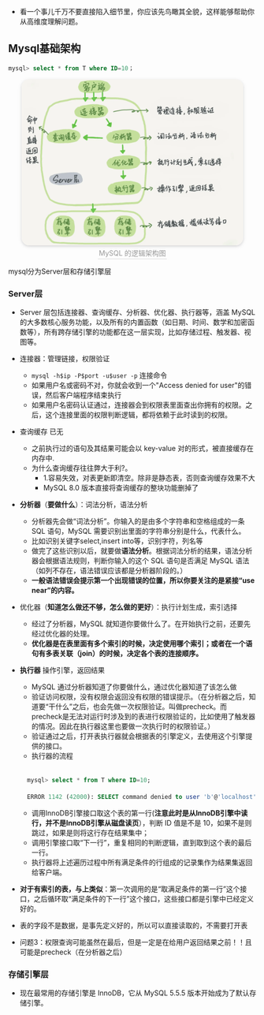 - 看一个事儿千万不要直接陷入细节里，你应该先鸟瞰其全貌，这样能够帮助你从高维度理解问题。


## Mysql基础架构
```sql
mysql> select * from T where ID=10；
```
<center>
    <img style="border-radius: 1.125em;
    box-shadow: 0 2px 4px 0 rgba(34,36,38,.12),0 2px 10px 0 rgba(34,36,38,.08);"
    src=img/2021-07-15-15-42-26.png
width=450px>
    <br>
    <div style="color:orange; border-bottom: 1px solid #d9d9d9;
    display: inline-block;
    color: #999;
    padding: 2px;">MySQL 的逻辑架构图</div>
</center>

mysql分为Server层和存储引擎层

### Server层
- Server 层包括连接器、查询缓存、分析器、优化器、执行器等，涵盖 MySQL 的大多数核心服务功能，以及所有的内置函数（如日期、时间、数学和加密函数等），所有跨存储引擎的功能都在这一层实现，比如存储过程、触发器、视图等。
- 连接器：管理链接，权限验证
  -  `mysql -h$ip -P$port -u$user -p` 连接命令
  - 如果用户名或密码不对，你就会收到一个"Access denied for user"的错误，然后客户端程序结束执行
  - 如果用户名密码认证通过，连接器会到权限表里面查出你拥有的权限。之后，这个连接里面的权限判断逻辑，都将依赖于此时读到的权限。
- 查询缓存 已无
  - 之前执行过的语句及其结果可能会以 key-value 对的形式，被直接缓存在内存中.
  - 为什么查询缓存往往弊大于利?。
    - 1.容易失效，对表更新即清空。除非是静态表，否则查询缓存效果不大
    - MySQL 8.0 版本直接将查询缓存的整块功能删掉了
- **分析器**（**要做什么**）：词法分析，语法分析
  - 分析器先会做“词法分析”。你输入的是由多个字符串和空格组成的一条 SQL 语句，MySQL 需要识别出里面的字符串分别是什么，代表什么。
  - 比如识别关键字select,insert into等，识别字符，列名等
  - 做完了这些识别以后，就要做**语法分析**。根据词法分析的结果，语法分析器会根据语法规则，判断你输入的这个 SQL 语句是否满足 MySQL 语法（如列不存在，语法错误应该都是分析器阶段的。）
  - **一般语法错误会提示第一个出现错误的位置，所以你要关注的是紧接“use near”的内容。**
- 优化器（**知道怎么做还不够，怎么做的更好**）：执行计划生成，索引选择
  - 经过了分析器，MySQL 就知道你要做什么了。在开始执行之前，还要先经过优化器的处理。
  - **优化器是在表里面有多个索引的时候，决定使用哪个索引；或者在一个语句有多表关联（join）的时候，决定各个表的连接顺序。**
- **执行器** 操作引擎，返回结果
  - MySQL 通过分析器知道了你要做什么，通过优化器知道了该怎么做
  - 验证访问权限，没有权限会返回没有权限的错误提示。（在分析器之后，知道要“干什么”之后，也会先做一次权限验证。叫做precheck。而precheck是无法对运行时涉及到的表进行权限验证的，比如使用了触发器的情况。因此在执行器这里也要做一次执行时的权限验证。）
  - 验证通过之后，打开表执行器就会根据表的引擎定义，去使用这个引擎提供的接口。
  - 执行器的流程
  ```sql
  
    mysql> select * from T where ID=10;
  
    ERROR 1142 (42000): SELECT command denied to user 'b'@'localhost' for table 'T'
  ```
  - 调用InnoDB引擎接口取这个表的第一行(**注意此时是从InnoDB引擎中读行，并不是InnoDB引擎从磁盘读页**），判断 ID 值是不是 10，如果不是则跳过，如果是则将这行存在结果集中；
  - 调用引擎接口取“下一行”，重复相同的判断逻辑，直到取到这个表的最后一行。
  - 执行器将上述遍历过程中所有满足条件的行组成的记录集作为结果集返回给客户端。
- **对于有索引的表，与上类似**：第一次调用的是“取满足条件的第一行”这个接口，之后循环取“满足条件的下一行”这个接口，这些接口都是引擎中已经定义好的。
- 表的字段不是数据，是事先定义好的，所以可以直接读取的，不需要打开表

- 问题3：权限查询可能虽然在最后，但是一定是在给用户返回结果之前！！且可能是precheck（在分析器之后）
### 存储引擎层
- 现在最常用的存储引擎是 InnoDB，它从 MySQL 5.5.5 版本开始成为了默认存储引擎。

  